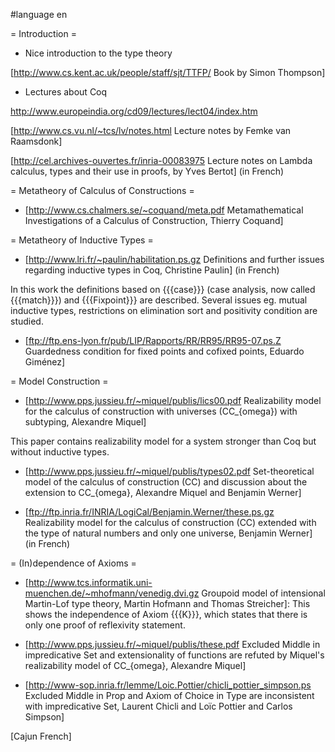 #language en

= Introduction =

 * Nice introduction to the type theory 

  [http://www.cs.kent.ac.uk/people/staff/sjt/TTFP/ Book by Simon Thompson]

 * Lectures about Coq

  http://www.europeindia.org/cd09/lectures/lect04/index.htm

  [http://www.cs.vu.nl/~tcs/lv/notes.html Lecture notes by Femke van Raamsdonk]

  [http://cel.archives-ouvertes.fr/inria-00083975 Lecture notes on Lambda calculus, types and their use in proofs, by Yves Bertot] (in French)

= Metatheory of Calculus of Constructions =

 * [http://www.cs.chalmers.se/~coquand/meta.pdf Metamathematical Investigations of a Calculus of Construction, Thierry Coquand] 

= Metatheory of Inductive Types =

 * [http://www.lri.fr/~paulin/habilitation.ps.gz Definitions and further issues regarding inductive types in Coq, Christine Paulin] (in French)

  In this work the definitions based on {{{case}}} (case analysis, now called {{{match}}}) and {{{Fixpoint}}} are described. Several issues eg. mutual inductive types, restrictions on elimination sort and positivity condition are studied.

 * [ftp://ftp.ens-lyon.fr/pub/LIP/Rapports/RR/RR95/RR95-07.ps.Z Guardedness condition for fixed points and cofixed points, Eduardo Giménez]

= Model Construction =

 * [http://www.pps.jussieu.fr/~miquel/publis/lics00.pdf Realizability model for the calculus of construction with universes (CC_{omega}) with subtyping, Alexandre Miquel]

 This paper contains realizability model for a system stronger than Coq but without inductive types.

 * [http://www.pps.jussieu.fr/~miquel/publis/types02.pdf Set-theoretical model of the calculus of construction (CC) and discussion about the extension to CC_{omega}, Alexandre Miquel and Benjamin Werner]

 * [ftp://ftp.inria.fr/INRIA/LogiCal/Benjamin.Werner/these.ps.gz Realizability model for the calculus of construction (CC) extended with the type of natural numbers and only one universe, Benjamin Werner] (in French)

= (In)dependence of Axioms =

 * [http://www.tcs.informatik.uni-muenchen.de/~mhofmann/venedig.dvi.gz Groupoid model of intensional Martin-Lof type theory, Martin Hofmann and Thomas Streicher]: This shows the independence of Axiom {{{K}}}, which states that there is only one proof of reflexivity statement.

 * [http://www.pps.jussieu.fr/~miquel/publis/these.pdf Excluded Middle in impredicative Set and extensionality of functions are refuted by Miquel's realizability model of CC_{omega}, Alexandre Miquel]
 
 * [http://www-sop.inria.fr/lemme/Loic.Pottier/chicli_pottier_simpson.ps Excluded Middle in Prop and Axiom of Choice in Type are inconsistent with impredicative Set, Laurent Chicli and Loïc Pottier and Carlos Simpson]

[Cajun French]
